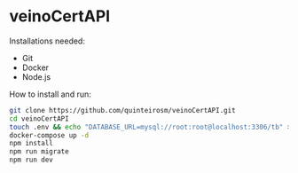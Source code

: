 # veinoCertAPI

Installations needed:

- Git
- Docker
- Node.js

How to install and run:

```bash
git clone https://github.com/quinteirosm/veinoCertAPI.git
cd veinoCertAPI
touch .env && echo "DATABASE_URL=mysql://root:root@localhost:3306/tb" >> .env
docker-compose up -d
npm install
npm run migrate
npm run dev
```
